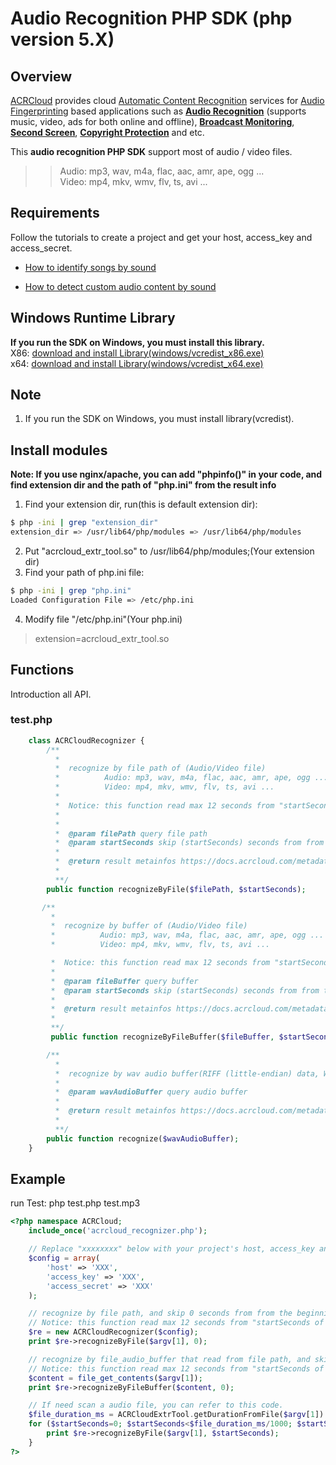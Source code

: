# Audio Recognition PHP SDK (php version 5.X)

## Overview
  [ACRCloud](https://www.acrcloud.com/) provides cloud [Automatic Content Recognition](https://www.acrcloud.com/docs/introduction/automatic-content-recognition/) services for [Audio Fingerprinting](https://www.acrcloud.com/docs/introduction/audio-fingerprinting/) based applications such as **[Audio Recognition](https://www.acrcloud.com/music-recognition)** (supports music, video, ads for both online and offline), **[Broadcast Monitoring](https://www.acrcloud.com/broadcast-monitoring)**, **[Second Screen](https://www.acrcloud.com/second-screen-synchronization)**, **[Copyright Protection](https://www.acrcloud.com/copyright-protection-de-duplication)** and etc.<br>
  
  This **audio recognition PHP SDK** support most of audio / video files. 

>>Audio: mp3, wav, m4a, flac, aac, amr, ape, ogg ...<br>
>>Video: mp4, mkv, wmv, flv, ts, avi ...

## Requirements
Follow the tutorials to create a project and get your host, access_key and access_secret.

 * [How to identify songs by sound](https://www.acrcloud.com/docs/tutorials/identify-music-by-sound/)
 
 * [How to detect custom audio content by sound](https://www.acrcloud.com/docs/tutorials/identify-audio-custom-content/)
 
## Windows Runtime Library 
**If you run the SDK on Windows, you must install this library.**<br>
X86: [download and install Library(windows/vcredist_x86.exe)](https://www.microsoft.com/en-us/download/details.aspx?id=5555)<br>
x64: [download and install Library(windows/vcredist_x64.exe)](https://www.microsoft.com/en-us/download/details.aspx?id=14632)

## Note
1. If you run the SDK on Windows, you must install library(vcredist).

## Install modules
**Note: If you use nginx/apache, you can add "phpinfo()" in your code, and find extension dir and the path of "php.ini" from the result info** </br>
1. Find your extension dir, run(this is default extension dir):   </br>
```sh
$ php -ini | grep "extension_dir"
extension_dir => /usr/lib64/php/modules => /usr/lib64/php/modules
```
2. Put "acrcloud_extr_tool.so" to /usr/lib64/php/modules;(Your extension dir) </br>
3. Find your path of php.ini file:  
```sh
$ php -ini | grep "php.ini" 
Loaded Configuration File => /etc/php.ini
```
4. Modify file "/etc/php.ini"(Your php.ini) </br>
> extension=acrcloud_extr_tool.so </br>

## Functions
Introduction all API.
### test.php
```php
    class ACRCloudRecognizer {
        /**
          *
          *  recognize by file path of (Audio/Video file)
          *          Audio: mp3, wav, m4a, flac, aac, amr, ape, ogg ...
          *          Video: mp4, mkv, wmv, flv, ts, avi ...
          *
          *  Notice: this function read max 12 seconds from "startSeconds of input file" and only recognize once.
          *
          *
          *  @param filePath query file path
          *  @param startSeconds skip (startSeconds) seconds from from the beginning of (filePath)
          *  
          *  @return result metainfos https://docs.acrcloud.com/metadata
          *
          **/
        public function recognizeByFile($filePath, $startSeconds);

       /**
         *
         *  recognize by buffer of (Audio/Video file)
         *          Audio: mp3, wav, m4a, flac, aac, amr, ape, ogg ...
         *          Video: mp4, mkv, wmv, flv, ts, avi ...

         *  Notice: this function read max 12 seconds from "startSeconds of input file" and only recognize once.
         *
         *  @param fileBuffer query buffer
         *  @param startSeconds skip (startSeconds) seconds from from the beginning of fileBuffer
         *  
         *  @return result metainfos https://docs.acrcloud.com/metadata
         *
         **/
         public function recognizeByFileBuffer($fileBuffer, $startSeconds);

        /**
          *
          *  recognize by wav audio buffer(RIFF (little-endian) data, WAVE audio, Microsoft PCM, 16 bit, mono 8000 Hz) 
          *
          *  @param wavAudioBuffer query audio buffer
          *  
          *  @return result metainfos https://docs.acrcloud.com/metadata
          *
          **/
        public function recognize($wavAudioBuffer);
    }
```

## Example
run Test: php test.php test.mp3
```php
<?php namespace ACRCloud;
    include_once('acrcloud_recognizer.php');

    // Replace "xxxxxxxx" below with your project's host, access_key and access_secret.
    $config = array(
        'host' => 'XXX',
        'access_key' => 'XXX',
        'access_secret' => 'XXX'
    );

    // recognize by file path, and skip 0 seconds from from the beginning of sys.argv[1].
    // Notice: this function read max 12 seconds from "startSeconds of input file" and only recognize once.
    $re = new ACRCloudRecognizer($config);
    print $re->recognizeByFile($argv[1], 0);

    // recognize by file_audio_buffer that read from file path, and skip 0 seconds from from the beginning of sys.argv[1].
    // Notice: this function read max 12 seconds from "startSeconds of input file" and only recognize once.
    $content = file_get_contents($argv[1]);
    print $re->recognizeByFileBuffer($content, 0);

    // If need scan a audio file, you can refer to this code.
    $file_duration_ms = ACRCloudExtrTool.getDurationFromFile($argv[1])
    for ($startSeconds=0; $startSeconds<$file_duration_ms/1000; $startSeconds=$startSeconds+12) {
        print $re->recognizeByFile($argv[1], $startSeconds);
    }
?>
```
